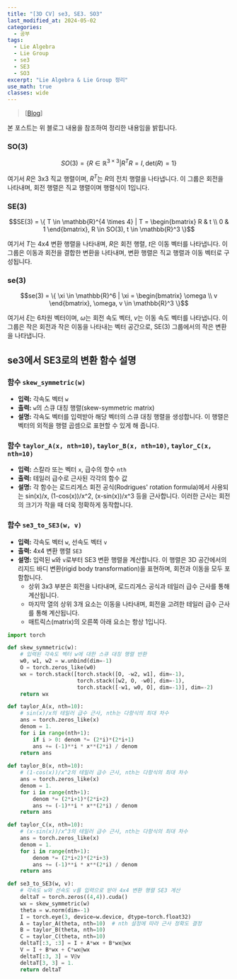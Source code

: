 ```yaml
---
title: "[3D CV] se3, SE3. SO3"
last_modified_at: 2024-05-02
categories:
  - 공부
tags:
  - Lie Algebra
  - Lie Group
  - se3
  - SE3
  - SO3
excerpt: "Lie Algebra & Lie Group 정리"
use_math: true
classes: wide
---
```


> [[Blog](https://jaehoon-daddy.tistory.com/40)] 

본 포스트는 위 블로그 내용을 참조하여 정리한 내용임을 밝힙니다.

### SO(3)

$$SO(3) = \{ R \in \mathbb{R}^{3 \times 3} | R^T R = I, \text{det}(R) = 1 \}$$

여기서 $R$은 3x3 직교 행렬이며, $R^T$는 $R$의 전치 행렬을 나타냅니다. 이 그룹은 회전을 나타내며, 회전 행렬은 직교 행렬이며 행렬식이 1입니다.

### SE(3)

$$SE(3) = \{ T \in \mathbb{R}^{4 \times 4} | T = \begin{bmatrix} R & t \\ 0 & 1 \end{bmatrix}, R \in SO(3), t \in \mathbb{R}^3 \}$$

여기서 $T$는 4x4 변환 행렬을 나타내며, $R$은 회전 행렬, $t$은 이동 벡터를 나타냅니다. 이 그룹은 이동과 회전을 결합한 변환을 나타내며, 변환 행렬은 직교 행렬과 이동 벡터로 구성됩니다.

### se(3)

$$se(3) = \{ \xi \in \mathbb{R}^6 | \xi = \begin{bmatrix} \omega \\ v \end{bmatrix}, \omega, v \in \mathbb{R}^3 \}$$

여기서 $\xi$는 6차원 벡터이며, $\omega$는 회전 속도 벡터, $v$는 이동 속도 벡터를 나타냅니다. 이 그룹은 작은 회전과 작은 이동을 나타내는 벡터 공간으로, SE(3) 그룹에서의 작은 변환을 나타냅니다.


## se3에서 SE3로의 변환 함수 설명

### 함수 `skew_symmetric(w)`
- **입력:** 각속도 벡터 `w`
- **출력:** `w`의 스큐 대칭 행렬(skew-symmetric matrix)
- **설명:** 각속도 벡터를 입력받아 해당 벡터의 스큐 대칭 행렬을 생성합니다. 이 행렬은 벡터의 외적을 행렬 곱셈으로 표현할 수 있게 해 줍니다.

### 함수 `taylor_A(x, nth=10)`, `taylor_B(x, nth=10)`, `taylor_C(x, nth=10)`
- **입력:** 스칼라 또는 벡터 `x`, 급수의 항수 `nth`
- **출력:** 테일러 급수로 근사된 각각의 함수 값
- **설명:** 각 함수는 로드리게스 회전 공식(Rodrigues' rotation formula)에서 사용되는 sin(x)/x, (1-cos(x))/x^2, (x-sin(x))/x^3 등을 근사합니다. 이러한 근사는 회전의 크기가 작을 때 더욱 정확하게 동작합니다.

### 함수 `se3_to_SE3(w, v)`
- **입력:** 각속도 벡터 `w`, 선속도 벡터 `v`
- **출력:** 4x4 변환 행렬 `SE3`
- **설명:** 입력된 `w`와 `v`로부터 SE3 변환 행렬을 계산합니다. 이 행렬은 3D 공간에서의 리지드 바디 변환(rigid body transformation)을 표현하며, 회전과 이동을 모두 포함합니다.
  - 상위 3x3 부분은 회전을 나타내며, 로드리게스 공식과 테일러 급수 근사를 통해 계산됩니다.
  - 마지막 열의 상위 3개 요소는 이동을 나타내며, 회전을 고려한 테일러 급수 근사를 통해 계산됩니다.
  - 매트릭스(matrix)의 오른쪽 아래 요소는 항상 1입니다.

```python
import torch

def skew_symmetric(w):
    # 입력된 각속도 벡터 w에 대한 스큐 대칭 행렬 반환
    w0, w1, w2 = w.unbind(dim=-1)
    O = torch.zeros_like(w0)
    wx = torch.stack([torch.stack([O, -w2, w1], dim=-1),
                      torch.stack([w2, O, -w0], dim=-1),
                      torch.stack([-w1, w0, O], dim=-1)], dim=-2)
    return wx

def taylor_A(x, nth=10):
    # sin(x)/x의 테일러 급수 근사, nth는 다항식의 최대 차수
    ans = torch.zeros_like(x)
    denom = 1.
    for i in range(nth+1):
        if i > 0: denom *= (2*i)*(2*i+1)
        ans += (-1)**i * x**(2*i) / denom
    return ans
    
def taylor_B(x, nth=10):
    # (1-cos(x))/x^2의 테일러 급수 근사, nth는 다항식의 최대 차수
    ans = torch.zeros_like(x)
    denom = 1.
    for i in range(nth+1):
        denom *= (2*i+1)*(2*i+2)
        ans += (-1)**i * x**(2*i) / denom
    return ans

def taylor_C(x, nth=10):
    # (x-sin(x))/x^3의 테일러 급수 근사, nth는 다항식의 최대 차수
    ans = torch.zeros_like(x)
    denom = 1.
    for i in range(nth+1):
        denom *= (2*i+2)*(2*i+3)
        ans += (-1)**i * x**(2*i) / denom
    return ans

def se3_to_SE3(w, v):
    # 각속도 w와 선속도 v를 입력으로 받아 4x4 변환 행렬 SE3 계산
    deltaT = torch.zeros((4,4)).cuda()
    wx = skew_symmetric(w)
    theta = w.norm(dim=-1)
    I = torch.eye(3, device=w.device, dtype=torch.float32)
    A = taylor_A(theta, nth=10)  # nth 설정에 따라 근사 정확도 결정
    B = taylor_B(theta, nth=10)
    C = taylor_C(theta, nth=10)
    deltaT[:3, :3] = I + A*wx + B*wx@wx
    V = I + B*wx + C*wx@wx
    deltaT[:3, 3] = V@v
    deltaT[3, 3] = 1.
    return deltaT
```


